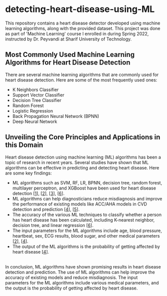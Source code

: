 # detecting-heart-disease-using-ML

This repository contains a heart disease detector developed using machine learning algorithms, along with the provided dataset. This project was done as part of 'Machine Learning' course I enrolled in during Spring 2022, instructed by Dr. Peyvandi at Sharif University of Technology.
<br>

## Most Commonly Used Machine Learning Algorithms for Heart Disease Detection
There are several machine learning algorithms that are commonly used for heart disease detection. Here are some of the most frequently used ones:
- K Neighbors Classifier
- Support Vector Classifier
- Decision Tree Classifier
- Random Forest
- Logistic Regression
- Back Propagation Neural Network (BPNN)
- Deep Neural Network

## Unveiling the Core Principles and Applications in this Domain
Heart disease detection using machine learning (ML) algorithms has been a topic of research in recent years. Several studies have shown that ML algorithms can be effective in predicting and detecting heart disease. Here are some key findings:
- ML algorithms such as SVM, RF, LR, BPNN, decision tree, random forest, multilayer perceptron, and XGBoost have been used for heart disease detection [[1](https://www.ncbi.nlm.nih.gov/pmc/articles/PMC8898839/)], [[2](https://www.mdpi.com/1999-4893/16/2/88)], [[3](https://www.frontiersin.org/articles/10.3389/fmed.2023.1150933)], [[6](https://iopscience.iop.org/article/10.1088/1742-6596/2161/1/012013/pdf)].
- ML algorithms can help diagnosticians reduce misdiagnosis and improve the performance of existing models like ACC/AHA models in CVD detection and prediction [[4](https://www.scirp.org/journal/paperinformation.aspx?paperid=88650)], [[5](https://iopscience.iop.org/article/10.1088/1757-899X/1022/1/012046)].
- The accuracy of the various ML techniques to classify whether a person has heart disease has been calculated, including K-nearest neighbor, decision tree, and linear regression [[6](https://iopscience.iop.org/article/10.1088/1742-6596/2161/1/012013/pdf)].
- The input parameters for the ML algorithms include age, blood pressure, heartbeat, sex, ECG results, blood sugar, and other medical parameters [[2](https://www.mdpi.com/1999-4893/16/2/88)], [[4](https://www.scirp.org/journal/paperinformation.aspx?paperid=88650)].
- The output of the ML algorithms is the probability of getting affected by heart disease [[4](https://www.scirp.org/journal/paperinformation.aspx?paperid=88650)].
<br>
In conclusion, ML algorithms have shown promising results in heart disease detection and prediction. The use of ML algorithms can help improve the accuracy of existing models and reduce misdiagnosis. The input parameters for the ML algorithms include various medical parameters, and the output is the probability of getting affected by heart disease.

